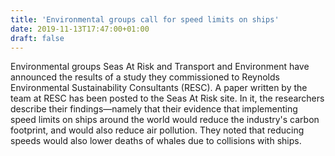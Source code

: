 ```yaml
---
title: 'Environmental groups call for speed limits on ships'
date: 2019-11-13T17:47:00+01:00
draft: false
---
```


Environmental groups Seas At Risk and Transport and Environment have announced the results of a study they commissioned to Reynolds Environmental Sustainability Consultants (RESC). A paper written by the team at RESC has been posted to the Seas At Risk site. In it, the researchers describe their findings—namely that their evidence that implementing speed limits on ships around the world would reduce the industry's carbon footprint, and would also reduce air pollution. They noted that reducing speeds would also lower deaths of whales due to collisions with ships.